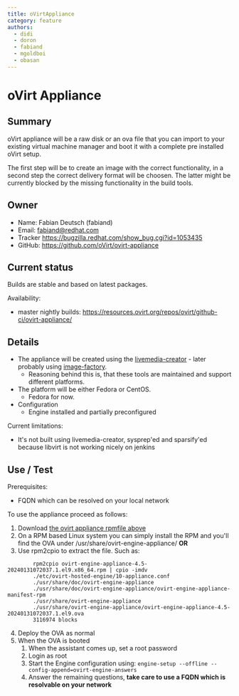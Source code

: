 ```yaml
---
title: oVirtAppliance
category: feature
authors:
  - didi
  - doron
  - fabiand
  - mgoldboi
  - obasan
---
```


# oVirt Appliance

## Summary

oVirt appliance will be a raw disk or an ova file that you can import to your existing virtual machine manager and boot it with a complete pre installed oVirt setup.

The first step will be to create an image with the correct functionality, in a second step the correct delivery format will be choosen. The latter might be currently blocked by the missing functionality in the build tools.

## Owner

*   Name: Fabian Deutsch (fabiand)
*   Email: fabiand@redhat.com
*   Tracker <https://bugzilla.redhat.com/show_bug.cgi?id=1053435>
*   GitHub: <https://github.com/oVirt/ovirt-appliance>

## Current status

Builds are stable and based on latest packages.

Availability:

*  master nightly builds: <https://resources.ovirt.org/repos/ovirt/github-ci/ovirt-appliance/>


## Details

*   The appliance will be created using the [livemedia-creator](https://fedorahosted.org/lorax/) - later probably using [image-factory](http://imgfac.org/).
    -   Reasoning behind this is, that these tools are maintained and support different platforms.
*   The platform will be either Fedora or CentOS.
    -   Fedora for now.
*   Configuration
    -   Engine installed and partially preconfigured

Current limitations:

*   It's not built using livemedia-creator, sysprep'ed and sparsify'ed because libvirt is not working nicely on jenkins

## Use / Test

Prerequisites:

*   FQDN which can be resolved on your local network

To use the appliance proceed as follows:

1.  Download [the ovirt appliance rpmfile above](#current-status)
2.  On a RPM based Linux system you can simply install the RPM and you'll find the OVA under /usr/share/ovirt-engine-appliance/  **OR**
3.  Use rpm2cpio to extract the file. Such as:
```
        rpm2cpio ovirt-engine-appliance-4.5-20240131072037.1.el9.x86_64.rpm | cpio -imdv
        ./etc/ovirt-hosted-engine/10-appliance.conf
        ./usr/share/doc/ovirt-engine-appliance
        ./usr/share/doc/ovirt-engine-appliance/ovirt-engine-appliance-manifest-rpm
        ./usr/share/ovirt-engine-appliance
        ./usr/share/ovirt-engine-appliance/ovirt-engine-appliance-4.5-20240131072037.1.el9.ova
        3116974 blocks
```
4.  Deploy the OVA as normal
5.  When the OVA is booted
    1.  When the assistant comes up, set a root password
    2.  Login as root
    3.  Start the Engine configuration using: `engine-setup --offline --config-append=ovirt-engine-answers`
    4.  Answer the remaining questions, **take care to use a FQDN which is resolvable on your network**


